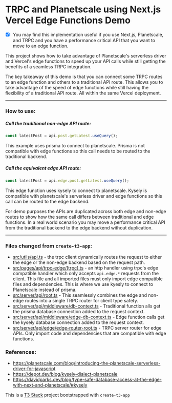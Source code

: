 # TRPC and Planetscale using Next.js Vercel Edge Functions Demo

- [x] You may find this implementation useful if you use Next.js, Planetscale, and TRPC and you have a performance critical API that you want to move to an edge function.

This project shows how to take advantage of Planetscale's serverless driver and Vercel's edge functions to speed up your API calls while still getting the benefits of a seamless TRPC integration.

The key takeaway of this demo is that you can connect some TRPC routes to an edge function and others to a traditional API route. This allows you to take advantage of the speed of edge functions while still having the flexibility of a traditional API route. All within the same Vercel deployment.

---

### How to use:

##### Call the traditional non-edge API route:


```typescript jsx
const latestPost = api.post.getLatest.useQuery();
```

This example uses prisma to connect to planetscale. Prisma is not compatible with edge functions so this call needs to be routed to the traditional backend.

##### Call the equivalent edge API route:
```typescript jsx
const latestPost = api.edge.post.getLatest.useQuery();
```

This edge function uses kysely to connect to planetscale. Kysely is compatible with planetscale's serverless driver and edge functions so this call can be routed to the edge backend.

For demo purposes the APIs are duplicated across both edge and non-edge routes to show how the same call differs between traditional and edge functions. In a real world scenario you may move a performance critical API from the traditional backend to the edge backend without duplication.

---

### Files changed from `create-t3-app`:
- [src/utils/api.ts](src/utils/api.ts) - the trpc client dynamically routes the request to either the edge or the non-edge backend based on the request path.
- [src/pages/api/trpc-edge/[trpc].ts](src/pages/api/trpc-edge/[trpc].ts) - an http handler using trpc's edge compatible handler which only accepts `api.edge.*` requests from the client. This file and all imported files must only import edge compatible files and dependencies. This is where we use kyesly to connect to Planetscale instead of prisma.
- [src/server/api/root.ts](src/server/api/root.ts) - This seamlessly combines the edge and non-edge routes into a single TRPC router for client type safety.
- [src/server/api/middleware/db-context.ts](src/server/api/middleware/db-context.ts) - Traditional function alls get the prisma database connection added to the request context.
- [src/server/api/middleware/edge-db-context.ts](src/server/api/middleware/edge-db-context.ts) - Edge function calls get the kysely database connection added to the request context.
- [src/server/api/edge/edge-router-root.ts](src/server/api/edge/edge-router-root.ts) - TRPC server router for edge APIs. Only import code and dependencies that are compatible with edge functions.

### References:
- https://planetscale.com/blog/introducing-the-planetscale-serverless-driver-for-javascript
- https://depot.dev/blog/kysely-dialect-planetscale
- https://davidparks.dev/blog/type-safe-database-access-at-the-edge-with-next-and-planetscale/#kysely 


This is a [T3 Stack](https://create.t3.gg/) project bootstrapped with `create-t3-app`